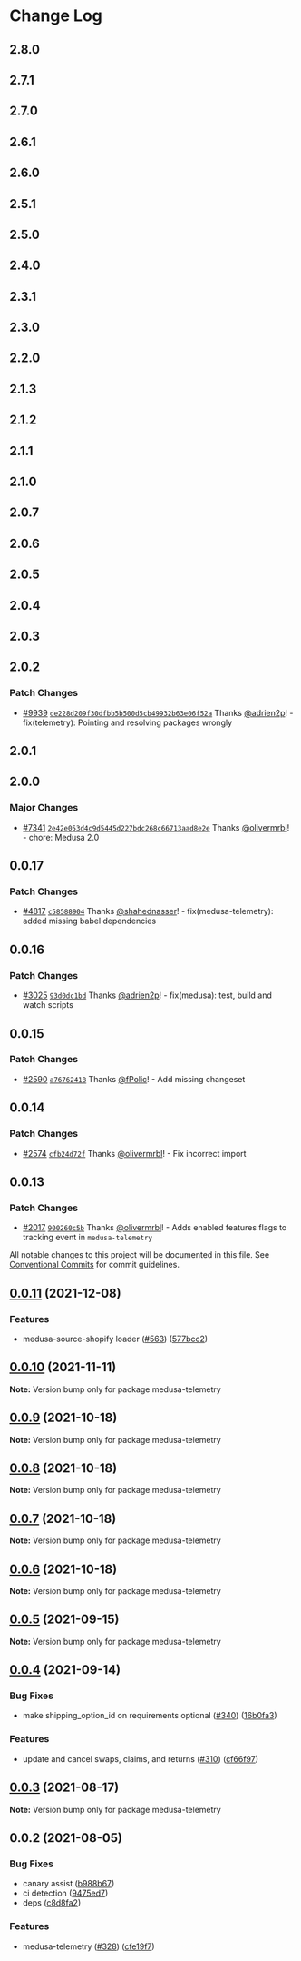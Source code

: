 # Change Log

## 2.8.0

## 2.7.1

## 2.7.0

## 2.6.1

## 2.6.0

## 2.5.1

## 2.5.0

## 2.4.0

## 2.3.1

## 2.3.0

## 2.2.0

## 2.1.3

## 2.1.2

## 2.1.1

## 2.1.0

## 2.0.7

## 2.0.6

## 2.0.5

## 2.0.4

## 2.0.3

## 2.0.2

### Patch Changes

- [#9939](https://github.com/medusajs/medusa/pull/9939) [`de228d209f30dfbb5b500d5cb49932b63e06f52a`](https://github.com/medusajs/medusa/commit/de228d209f30dfbb5b500d5cb49932b63e06f52a) Thanks [@adrien2p](https://github.com/adrien2p)! - fix(telemetry): Pointing and resolving packages wrongly

## 2.0.1

## 2.0.0

### Major Changes

- [#7341](https://github.com/medusajs/medusa/pull/7341) [`2e42e053d4c9d5445d227bdc268c66713aad8e2e`](https://github.com/medusajs/medusa/commit/2e42e053d4c9d5445d227bdc268c66713aad8e2e) Thanks [@olivermrbl](https://github.com/olivermrbl)! - chore: Medusa 2.0

## 0.0.17

### Patch Changes

- [#4817](https://github.com/medusajs/medusa/pull/4817) [`c58588904`](https://github.com/medusajs/medusa/commit/c58588904c5631111603b15afacf7cdc4c738cc4) Thanks [@shahednasser](https://github.com/shahednasser)! - fix(medusa-telemetry): added missing babel dependencies

## 0.0.16

### Patch Changes

- [#3025](https://github.com/medusajs/medusa/pull/3025) [`93d0dc1bd`](https://github.com/medusajs/medusa/commit/93d0dc1bdcb54cf6e87428a7bb9b0dac196b4de2) Thanks [@adrien2p](https://github.com/adrien2p)! - fix(medusa): test, build and watch scripts

## 0.0.15

### Patch Changes

- [#2590](https://github.com/medusajs/medusa/pull/2590) [`a76762418`](https://github.com/medusajs/medusa/commit/a76762418877e675977540dc95e095492873af44) Thanks [@fPolic](https://github.com/fPolic)! - Add missing changeset

## 0.0.14

### Patch Changes

- [#2574](https://github.com/medusajs/medusa/pull/2574) [`cfb24d72f`](https://github.com/medusajs/medusa/commit/cfb24d72fa303a6755e8579c46d3c7f36278b120) Thanks [@olivermrbl](https://github.com/olivermrbl)! - Fix incorrect import

## 0.0.13

### Patch Changes

- [#2017](https://github.com/medusajs/medusa/pull/2017) [`900260c5b`](https://github.com/medusajs/medusa/commit/900260c5b9df4f4f927db5bb6921e5e139ff269a) Thanks [@olivermrbl](https://github.com/olivermrbl)! - Adds enabled features flags to tracking event in `medusa-telemetry`

All notable changes to this project will be documented in this file.
See [Conventional Commits](https://conventionalcommits.org) for commit guidelines.

## [0.0.11](https://github.com/medusajs/medusa/compare/medusa-telemetry@0.0.10...medusa-telemetry@0.0.11) (2021-12-08)

### Features

- medusa-source-shopify loader ([#563](https://github.com/medusajs/medusa/issues/563)) ([577bcc2](https://github.com/medusajs/medusa/commit/577bcc23d44c87b91b2b685fd4ddfc5d21a0aa47))

## [0.0.10](https://github.com/medusajs/medusa/compare/medusa-telemetry@0.0.9...medusa-telemetry@0.0.10) (2021-11-11)

**Note:** Version bump only for package medusa-telemetry

## [0.0.9](https://github.com/medusajs/medusa/compare/medusa-telemetry@0.0.8...medusa-telemetry@0.0.9) (2021-10-18)

**Note:** Version bump only for package medusa-telemetry

## [0.0.8](https://github.com/medusajs/medusa/compare/medusa-telemetry@0.0.7...medusa-telemetry@0.0.8) (2021-10-18)

**Note:** Version bump only for package medusa-telemetry

## [0.0.7](https://github.com/medusajs/medusa/compare/medusa-telemetry@0.0.5...medusa-telemetry@0.0.7) (2021-10-18)

**Note:** Version bump only for package medusa-telemetry

## [0.0.6](https://github.com/medusajs/medusa/compare/medusa-telemetry@0.0.5...medusa-telemetry@0.0.6) (2021-10-18)

**Note:** Version bump only for package medusa-telemetry

## [0.0.5](https://github.com/medusajs/medusa/compare/medusa-telemetry@0.0.4...medusa-telemetry@0.0.5) (2021-09-15)

**Note:** Version bump only for package medusa-telemetry

## [0.0.4](https://github.com/medusajs/medusa/compare/medusa-telemetry@0.0.3...medusa-telemetry@0.0.4) (2021-09-14)

### Bug Fixes

- make shipping_option_id on requirements optional ([#340](https://github.com/medusajs/medusa/issues/340)) ([16b0fa3](https://github.com/medusajs/medusa/commit/16b0fa377a577abd7976c2beaff83e2030969df8))

### Features

- update and cancel swaps, claims, and returns ([#310](https://github.com/medusajs/medusa/issues/310)) ([cf66f97](https://github.com/medusajs/medusa/commit/cf66f97758003a41737602d4b1b1051b266d4f81))

## [0.0.3](https://github.com/medusajs/medusa/compare/medusa-telemetry@0.0.2...medusa-telemetry@0.0.3) (2021-08-17)

**Note:** Version bump only for package medusa-telemetry

## 0.0.2 (2021-08-05)

### Bug Fixes

- canary assist ([b988b67](https://github.com/medusajs/medusa/commit/b988b67118553c88ef6c6d53ae99ef1ad9d67305))
- ci detection ([9475ed7](https://github.com/medusajs/medusa/commit/9475ed7689508cf8bda166ac8d7ccda544e76e2f))
- deps ([c8d8fa2](https://github.com/medusajs/medusa/commit/c8d8fa28ca928f4f065b7d6d00d0152cfe9f727c))

### Features

- medusa-telemetry ([#328](https://github.com/medusajs/medusa/issues/328)) ([cfe19f7](https://github.com/medusajs/medusa/commit/cfe19f7f9d3bb17425348362b148a0b4b7a649ef))

